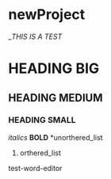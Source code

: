 # newProject


__THIS IS A TEST_
# HEADING BIG
## HEADING MEDIUM
### HEADING SMALL
*italics*
**BOLD**
*unorthered_list
1. orthered_list

test-word-editor
